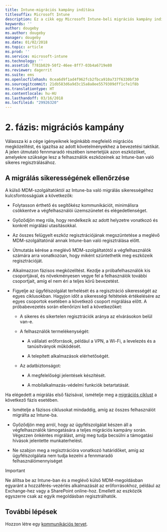 ```yaml
---
title: Intune-migrációs kampány indítása
titlesuffix: Microsoft Intune
description: Ez a cikk egy Microsoft Intune-beli migrációs kampány indításához ad útmutatást.
keywords: ''
author: dougeby
ms.author: dougeby
manager: dougeby
ms.date: 01/02/2018
ms.topic: article
ms.prod: ''
ms.service: microsoft-intune
ms.technology: ''
ms.assetid: f781b029-50f2-46ee-8ff7-03b4a6719e80
ms.reviewer: dagerrit
ms.suite: ems
ms.openlocfilehash: 0cea6d9f1ad4f962fcb2fbca910a737f6330bf30
ms.sourcegitcommit: 21db583d6a9d3c15a8a8ee5579309dff1cfe1f8b
ms.translationtype: HT
ms.contentlocale: hu-HU
ms.lasthandoff: 03/16/2018
ms.locfileid: "29926320"
---
```

# <a name="phase-2-migration-campaign"></a>2. fázis: migrációs kampány

Válassza ki a cége igényeiknek leginkább megfelelő migrációs megközelítést, és igazítsa az adott követelményekhez a bevezetési taktikát. A jelen útmutató fennmaradó részében ismertetjük azon eszközöket, amelyekre szüksége lesz a felhasználók eszközeinek az Intune-ban való sikeres regisztrálásához.

## <a name="keys-to-a-successful-migration"></a>A migrálás sikerességének ellenőrzése

A külső MDM-szolgáltatóktól az Intune-ba való migrálás sikerességéhez kulcsfontosságúak a következők:

-   Folytasson érthető és segítőkész kommunikációt, minimálisra csökkentve a végfelhasználói üzemszünetet és elégedetlenséget.

-   Győződjön meg róla, hogy rendelkezik az adott helyzetre vonatkozó és konkrét migrálási utasításokkal.

-   Az összes felügyelt eszköz regisztrációjának megszüntetése a meglévő MDM-szolgáltatónál annak Intune-ban való regisztrálása előtt.

-   Útmutatás kérése a meglévő MDM-szolgáltatótól a végfelhasználók számára arra vonatkozóan, hogy miként szüntethetik meg eszközeik regisztrációját.

-   Alkalmazzon fázisos megközelítést. Kezdje a próbafelhasználók kis csoportjával, és növekményesen vegye fel a felhasználók további csoportjait, amíg el nem éri a teljes körű bevezetést.

-   Figyelje az ügyfélszolgálat terhelését és a regisztráció sikerességét az egyes ciklusokban. Hagyjon időt a sikerességi feltételek értékelésére az egyes csoportok esetében a következő csoport migrálása előtt. A próbabevezetés során ellenőrizni kell a következőket:

    -   A sikeres és sikertelen regisztrációk aránya az elvárásokon belül van-e.

    -   A felhasználók termelékenységét:

        -   A vállalati erőforrások, például a VPN, a Wi-Fi, a levelezés és a tanúsítványok működését.

        -   A telepített alkalmazások elérhetőségét.

    -   Az adatbiztonságot:

        -   A megfelelőségi jelentések készítését.

        -   A mobilalkalmazás-védelmi funkciók betartatását.

Ha elégedett a migrálás első fázisával, ismételje meg a [migrációs ciklust](migration-guide-cycle.md) a következő fázis esetében.

-   Ismételje a fázisos ciklusokat mindaddig, amíg az összes felhasználót migrálta az Intune-ba.

-   Győződjön meg arról, hogy az ügyfélszolgálat készen áll a végfelhasználók támogatására a teljes migrációs kampány során. Végezzen önkéntes migrálást, amíg meg tudja becsülni a támogatási hívások jelentette munkaterhelést.

-   Ne szabjon meg a regisztrációra vonatkozó határidőket, amíg az ügyfélszolgálata nem tudja kezelni a fennmaradó felhasználómennyiséget

> [!IMPORTANT]
> Ne állítsa be az Intune-ban és a meglévő külső MDM-megoldásban egyaránt a hozzáférés-vezérlés alkalmazását az erőforrásokhoz, például az Exchange-hez vagy a SharePoint online-hoz. Emellett az eszközök egyszerre csak az egyik megoldásban regisztrálhatók.

## <a name="next-steps"></a>További lépések

Hozzon létre egy [kommunikációs tervet](migration-guide-communication-plan.md).
